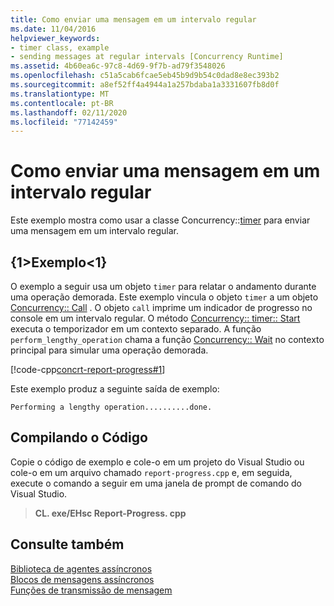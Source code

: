 ```yaml
---
title: Como enviar uma mensagem em um intervalo regular
ms.date: 11/04/2016
helpviewer_keywords:
- timer class, example
- sending messages at regular intervals [Concurrency Runtime]
ms.assetid: 4b60ea6c-97c8-4d69-9f7b-ad79f3548026
ms.openlocfilehash: c51a5cab6fcae5eb45b9d9b54c0dad8e8ec393b2
ms.sourcegitcommit: a8ef52ff4a4944a1a257bdaba1a3331607fb8d0f
ms.translationtype: MT
ms.contentlocale: pt-BR
ms.lasthandoff: 02/11/2020
ms.locfileid: "77142459"
---
```

# <a name="how-to-send-a-message-at-a-regular-interval"></a>Como enviar uma mensagem em um intervalo regular

Este exemplo mostra como usar a classe Concurrency::[timer](../../parallel/concrt/reference/timer-class.md) para enviar uma mensagem em um intervalo regular.

## <a name="example"></a>{1&gt;Exemplo&lt;1}

O exemplo a seguir usa um objeto `timer` para relatar o andamento durante uma operação demorada. Este exemplo vincula o objeto `timer` a um objeto [Concurrency:: Call](../../parallel/concrt/reference/call-class.md) . O objeto `call` imprime um indicador de progresso no console em um intervalo regular. O método [Concurrency:: timer:: Start](reference/timer-class.md#start) executa o temporizador em um contexto separado. A função `perform_lengthy_operation` chama a função [Concurrency:: Wait](reference/concurrency-namespace-functions.md#wait) no contexto principal para simular uma operação demorada.

[!code-cpp[concrt-report-progress#1](../../parallel/concrt/codesnippet/cpp/how-to-send-a-message-at-a-regular-interval_1.cpp)]

Este exemplo produz a seguinte saída de exemplo:

```Output
Performing a lengthy operation..........done.
```

## <a name="compiling-the-code"></a>Compilando o Código

Copie o código de exemplo e cole-o em um projeto do Visual Studio ou cole-o em um arquivo chamado `report-progress.cpp` e, em seguida, execute o comando a seguir em uma janela de prompt de comando do Visual Studio.

> **CL. exe/EHsc Report-Progress. cpp**

## <a name="see-also"></a>Consulte também

[Biblioteca de agentes assíncronos](../../parallel/concrt/asynchronous-agents-library.md)<br/>
[Blocos de mensagens assíncronos](../../parallel/concrt/asynchronous-message-blocks.md)<br/>
[Funções de transmissão de mensagem](../../parallel/concrt/message-passing-functions.md)
